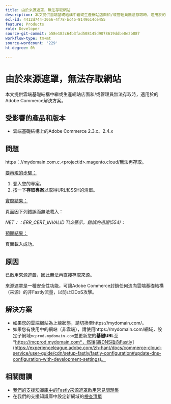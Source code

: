 ```yaml
---
title: 由於來源遮罩，無法存取網站
description: 本文提供雲端基礎結構中繼或生產網站店面和/或管理員無法存取時，適用於的Adobe Commerce解決方案。
exl-id: 4412d744-3066-4f78-bc45-8149614ce455
feature: Products
role: Developer
source-git-commit: b58e182c64b3fad508145d9078619ddbe0e2b887
workflow-type: tm+mt
source-wordcount: '229'
ht-degree: 0%

---
```


# 由於來源遮罩，無法存取網站

本文提供雲端基礎結構中繼或生產網站店面和/或管理員無法存取時，適用於的Adobe Commerce解決方案。

## 受影響的產品和版本

* 雲端基礎結構上的Adobe Commerce 2.3.x、2.4.x

## 問題

https：&#x200B;//mydomain.com.c.&lt;projectid>.magento.cloud/無法再存取。

<u>要再現的步驟：</u>

1. 登入您的專案。
1. 按一下&#x200B;**存取專案**&#x200B;以取得URL和SSH的清單。

<u>實際結果：</u>

頁面因下列錯誤而無法載入：

*NET：：ERR\_CERT\_INVALID* *TLS警示，錯誤的憑證(554)：*

<u>預期結果：</u>

頁面載入成功。

## 原因

已啟用來源遮蓋，因此無法再直接存取來源。

來源遮罩是一種安全性功能，可讓Adobe Commerce封鎖任何流向雲端基礎結構（來源）的非Fastly流量，以防止DDoS攻擊。

## 解決方案

* 如果您的雲端網站為上線狀態，請切換至https://mydomain.com/。
* 如果您有使用中的網站（非雲端），請使用https://mydomain.com/網域，設定子網域`mcprod.mydomain.com`並更新您的&#x200B;**基礎URL**&#x200B;至&#x200B;*https://mcprod.mydomain.com*，然後[將DNS指向Fastly](https://experienceleague.adobe.com/zh-hant/docs/commerce-cloud-service/user-guide/cdn/setup-fastly/fastly-configuration#update-dns-configuration-with-development-settings)。

## 相關閱讀

* [我們的支援知識庫中的Fastly來源遮罩啟用常見問題集](/help/faq/general/fastly-origin-cloaking-enablement-faq.md)
* 在我們的支援知識庫中設定新網域的[檢查清單](https://experienceleague.adobe.com/zh-hant/docs/commerce-knowledge-base/kb/how-to/checklist-for-setting-up-a-new-domain)
